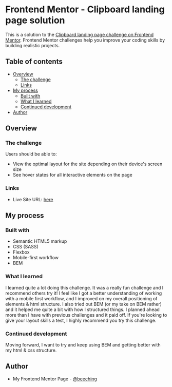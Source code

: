 # Frontend Mentor - Clipboard landing page solution

This is a solution to the [Clipboard landing page challenge on Frontend Mentor](https://www.frontendmentor.io/challenges/clipboard-landing-page-5cc9bccd6c4c91111378ecb9). Frontend Mentor challenges help you improve your coding skills by building realistic projects. 

## Table of contents

- [Overview](#overview)
  - [The challenge](#the-challenge)
  - [Links](#links)
- [My process](#my-process)
  - [Built with](#built-with)
  - [What I learned](#what-i-learned)
  - [Continued development](#continued-development)
- [Author](#author)


## Overview

### The challenge

Users should be able to:

- View the optimal layout for the site depending on their device's screen size
- See hover states for all interactive elements on the page

### Links

- Live Site URL: [here](https://beeching.github.io/clipboard-landing-page/)

## My process

### Built with

- Semantic HTML5 markup
- CSS (SASS)
- Flexbox
- Mobile-first workflow
- BEM


### What I learned

I learned quite a lot doing this challenge. It was a really fun challenge and I recommend others try it! I feel like I got a better understanding of working with a mobile first workflow, and I improved on my overall positioning of elements & html structure. I also tried out BEM (or my take on BEM rather) and it helped me quite a bit with how I structured things. I planned ahead more than I have with previous challenges and it paid off. If you're looking to give your layout skills a test, I highly recommend you try this challenge.

### Continued development

Moving forward, I want to try and keep using BEM and getting better with my html & css structure. 

## Author

- My Frontend Mentor Page - [@beeching](https://www.frontendmentor.io/profile/beeching)


